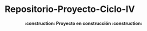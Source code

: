 # Repositorio-Proyecto-Ciclo-IV



<h4 align="center">
:construction: Proyecto en construcción :construction:
</h4>

